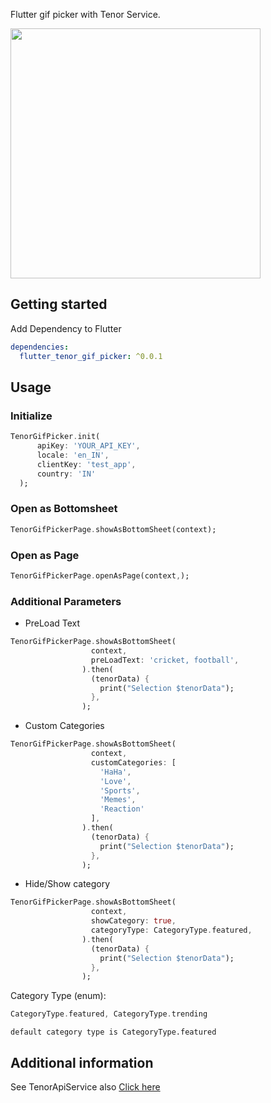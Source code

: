 <!--
This README describes the package. If you publish this package to pub.dev,
this README's contents appear on the landing page for your package.

For information about how to write a good package README, see the guide for
[writing package pages](https://dart.dev/guides/libraries/writing-package-pages).

For general information about developing packages, see the Dart guide for
[creating packages](https://dart.dev/guides/libraries/create-library-packages)
and the Flutter guide for
[developing packages and plugins](https://flutter.dev/developing-packages).
-->

Flutter gif picker with Tenor Service.

<img src='scr.png' height="400"/>

## Getting started

Add Dependency to Flutter
```yaml
dependencies:
  flutter_tenor_gif_picker: ^0.0.1
```

## Usage

### Initialize
```dart
TenorGifPicker.init(
      apiKey: 'YOUR_API_KEY',
      locale: 'en_IN',
      clientKey: 'test_app',
      country: 'IN'
  );
```
### Open as Bottomsheet

```dart
TenorGifPickerPage.showAsBottomSheet(context);
```
### Open as Page

```dart
TenorGifPickerPage.openAsPage(context,);
```

### Additional Parameters

- PreLoad Text

```dart
TenorGifPickerPage.showAsBottomSheet(
                  context,
                  preLoadText: 'cricket, football',
                ).then(
                  (tenorData) {
                    print("Selection $tenorData");
                  },
                );
```
- Custom Categories

```dart
TenorGifPickerPage.showAsBottomSheet(
                  context,
                  customCategories: [
                    'HaHa',
                    'Love',
                    'Sports',
                    'Memes',
                    'Reaction'
                  ],
                ).then(
                  (tenorData) {
                    print("Selection $tenorData");
                  },
                );
```
- Hide/Show category

```dart
TenorGifPickerPage.showAsBottomSheet(
                  context,
                  showCategory: true,
                  categoryType: CategoryType.featured,
                ).then(
                  (tenorData) {
                    print("Selection $tenorData");
                  },
                );


```
Category Type (enum):
```dart
CategoryType.featured, CategoryType.trending
```

`default category type is CategoryType.featured`

## Additional information

See TenorApiService also [Click here](https://github.com/hudle/FlutterTenorApiService)
